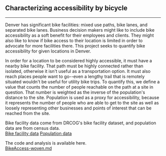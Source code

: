 ## Characterizing accessibility by bicycle
---

Denver has significant bike facilities: mixed use paths, bike lanes,
and separated bike lanes.  Business decision makers might like to
include bike accessibility as a soft benefit for their employees and
clients.  They might also like to know if bike access to their
location is limited in order to advocate for more facilities
there. This project seeks to quantify bike accessibility for given
locations in Denver.  

In order for a location to be considered highly accessible, it must
have a nearby bike facility.  That path must be highly connected
rather than isolated, otherwise it isn't useful as a transportation
option.  It must also reach places people want to go--even a lengthy
trail that is remotely situated wouldn't be useful for utility bike
trips.  To quantify this, we define a value that counts the number of
people reachable on the path at a site in question.  That number is
weighted as the inverse of the population's distance to the site.
Population is used as a proxy for accessibility, because it represents
the number of people who are able to get to the site as well as
loosely representing other businesses and points of interest that can
be reached from the site.  

Bike facility data come from DRCOG's bike facility dataset, and
population data are from census data.  
[Bike facility data][facilities]
[Population data][census]

The code and analysis is available here.  
[BikeAccess-woven.md]


[facilities]: https://data.colorado.gov/resource/aevh-apr2.geojson?$limit=1300
[census]: https://gis.drcog.org/geoserver/DRCOGPUB/ows?service=WFS&version=1.0.0&request=GetFeature&typeName=DRCOGPUB:bicycle_facility_inventory&outputFormat=application%2Fjson
[BikeAccess-woven.md]: https://github.com/leonwebs/BikeAccess/blob/master/BikeAccess-woven.md
